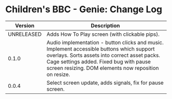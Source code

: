 # Children's BBC - Genie: Change Log

| Version | Description |
|---------|-------------|
| UNRELEASED | Adds How To Play screen (with clickable pips).  |
| 0.1.0 | Audio implementation - button clicks and music. Implement accessible buttons which support overlays. Sorts assets into correct asset packs. Cage settings added. Fixed bug with pause screen resizing. DOM elements now reposition on resize.  |
| 0.0.4 | Select screen update, adds signals, fix for pause screen. |
